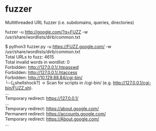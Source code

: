 # fuzzer
Multithreaded URL fuzzer (i.e. subdomains, queries, directories)

fuzzer -u http://google.com/?q=FUZZ -w /usr/share/wordlists/dirb/common.txt  


$ python3 fuzzer.py -u https://FUZZ.google.com/ -w /usr/share/wordlists/dirb/common.txt  
Total URLs to fuzz: 4615  
Total invalid words in wordlist: 0  
Forbidden: http://127.0.0.1/.htpasswd  
Forbidden: http://127.0.0.1/.htaccess  
Forbidden: http://10.129.88.84/cgi-bin/  
└─[¿shellshock?] -> Scan for scripts in /cgi-bin/ (e.g. http://127.0.0.1/cgi-bin/FUZZ.sh).  
...  
Temporary redirect: https://127.0.0.1/  
...  
Temporary redirect: https://about.google.com/  
Permanent redirect: https://accounts.google.com/  
Temporary redirect: https://About.google.com/  
...  
